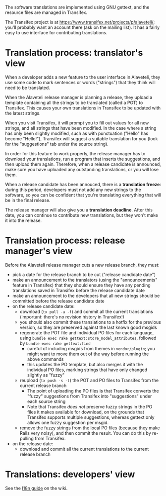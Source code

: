 The software translations are implemented using GNU gettext, and the
resource files are managed in Transifex.

The Transifex project is at
https://www.transifex.net/projects/p/alaveteli/; you'll probably want
an account there (ask on the mailing list).  It has a fairly easy to
use interface for contributing translations.

# Translation process: translator's view

When a developer adds a new feature to the user interface in
Alaveteli, they use some code to mark sentences or words ("strings")
that they think will need to be translated.

When the Alaveteli release manager is planning a release, they upload
a template containing all the strings to be translated (called a POT)
to Transifex.  This causes your own translations in Transifex to be
updated with the latest strings.

When you visit Transifex, it will prompt you to fill out values for
all new strings, and all strings that have been modified.  In the case
where a string has only been slightly modified, such as with
punctuation ("Hello" has become "Hello!"), Transifex will suggest a
suitable translation for you (look for the "suggestions" tab under the
source string).

In order for this feature to work properly, the release manager has to
download your translations, run a program that inserts the
suggestions, and then upload them again.  Therefore, when a release
candidate is announced, make sure you have uploaded any outstanding
translations, or you will lose them.

When a release candidate has been annouced, there is a **translation
freeze**: during this period, developers must not add any new strings
to the software, so you can be confident that you're translating
everything that will be in the final release.

The release manager will also give you a **translation deadline**.  After
this date, you can continue to contribute new translations, but they
won't make it into the release.

# Translation process: release manager's view

Before the Alaveteli release manager cuts a new release branch, they
must:

* pick a date for the release branch to be cut ("release candidate date")
* make an announcement to the translators (using the "announcements"
  feature in Transifex) that they should ensure they have any pending
  translations saved in Transifex before the release candidate date
* make an announcement to the developers that all new strings should
  be committed before the release candidate date
* on the release candidate date:
    * download (`tx pull -a -f`) and commit all the current translations (important:
      there's no revision history in Transifex!)
    * you should also commit these translations to a hotfix for the
      previous version, so they are preserved against the last known
      good msgids
    * regenerate the POT file and individual PO files for each
      language, using `bundle exec rake
      gettext:store_model_attributes`, followed by `bundle exec rake
      gettext:find`
        * careful of including msgids from themes in `vendor/plugin`;
          you might want to move them out of the way before running
          the above commands
        * this updates the PO template, but also merges it with the
          individual PO files, marking strings that have only changed
          slightly as "fuzzy"
    * reupload (`tx push -s -t`) the POT and PO files to Transifex from the
      current release branch
        * The point of uploading the PO files is that Transifex
          converts the "fuzzy" suggestions from Transifex into
          "suggestions" under each source string
        * Note that Transifex *does not* preserve fuzzy strings in the
          PO files it makes available for download, on the grounds
          that Transifex supports multiple suggestions, whereas
          gettext only allows one fuzzy suggestion per msgid.
    * remove the fuzzy strings from the local PO files (because they
      make Rails very noisy), and then commit the result. You can do
      this by re-pulling from Transifex.
* on the release date:
    * download and commit all the current translations to the current
      release branch

# Translations: developers' view

See the [I18n guide](https://github.com/mysociety/alaveteli/wiki/I18n-guide) on the wiki.
